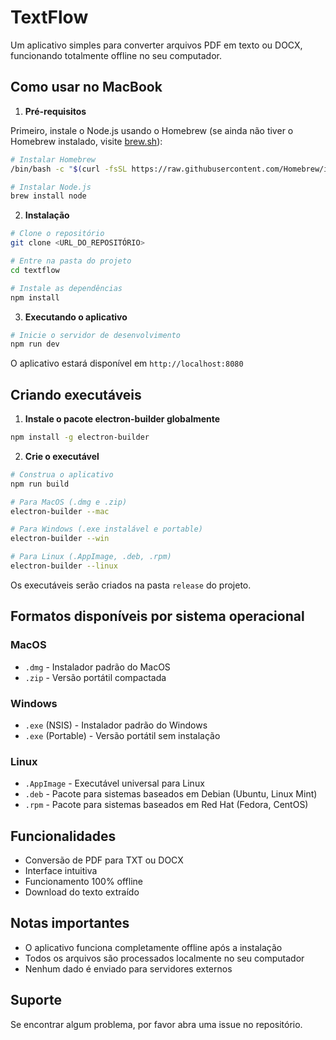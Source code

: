 # TextFlow

Um aplicativo simples para converter arquivos PDF em texto ou DOCX, funcionando totalmente offline no seu computador.

## Como usar no MacBook

1. **Pré-requisitos**

Primeiro, instale o Node.js usando o Homebrew (se ainda não tiver o Homebrew instalado, visite [brew.sh](https://brew.sh)):

```bash
# Instalar Homebrew
/bin/bash -c "$(curl -fsSL https://raw.githubusercontent.com/Homebrew/install/HEAD/install.sh)"

# Instalar Node.js
brew install node
```

2. **Instalação**

```bash
# Clone o repositório
git clone <URL_DO_REPOSITÓRIO>

# Entre na pasta do projeto
cd textflow

# Instale as dependências
npm install
```

3. **Executando o aplicativo**

```bash
# Inicie o servidor de desenvolvimento
npm run dev
```

O aplicativo estará disponível em `http://localhost:8080`

## Criando executáveis

1. **Instale o pacote electron-builder globalmente**

```bash
npm install -g electron-builder
```

2. **Crie o executável**

```bash
# Construa o aplicativo
npm run build

# Para MacOS (.dmg e .zip)
electron-builder --mac

# Para Windows (.exe instalável e portable)
electron-builder --win

# Para Linux (.AppImage, .deb, .rpm)
electron-builder --linux
```

Os executáveis serão criados na pasta `release` do projeto.

## Formatos disponíveis por sistema operacional

### MacOS
- `.dmg` - Instalador padrão do MacOS
- `.zip` - Versão portátil compactada

### Windows
- `.exe` (NSIS) - Instalador padrão do Windows
- `.exe` (Portable) - Versão portátil sem instalação

### Linux
- `.AppImage` - Executável universal para Linux
- `.deb` - Pacote para sistemas baseados em Debian (Ubuntu, Linux Mint)
- `.rpm` - Pacote para sistemas baseados em Red Hat (Fedora, CentOS)

## Funcionalidades

- Conversão de PDF para TXT ou DOCX
- Interface intuitiva
- Funcionamento 100% offline
- Download do texto extraído

## Notas importantes

- O aplicativo funciona completamente offline após a instalação
- Todos os arquivos são processados localmente no seu computador
- Nenhum dado é enviado para servidores externos

## Suporte

Se encontrar algum problema, por favor abra uma issue no repositório.
